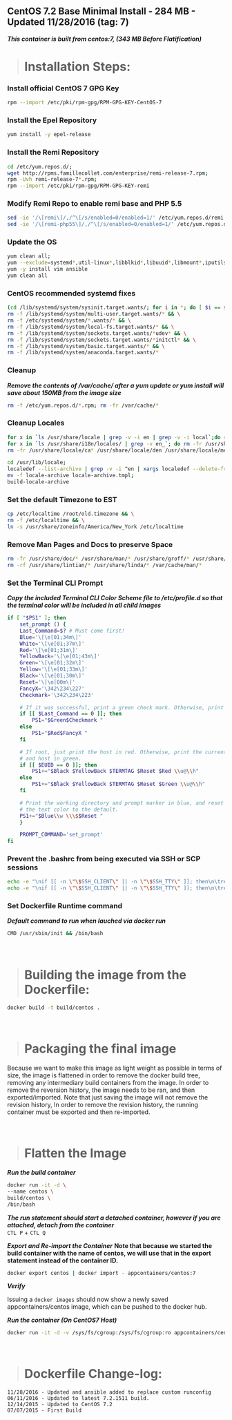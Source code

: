 ## CentOS 7.2 Base Minimal Install - 284 MB - Updated 11/28/2016 (tag: 7)  
***This container is built from centos:7, (343 MB Before Flatification)***

># Installation Steps:

### Install official CentOS 7 GPG Key

```bash
rpm --import /etc/pki/rpm-gpg/RPM-GPG-KEY-CentOS-7
```

### Install the Epel Repository
```bash
yum install -y epel-release
```

### Install the Remi Repository

```bash
cd /etc/yum.repos.d/;
wget http://rpms.famillecollet.com/enterprise/remi-release-7.rpm;
rpm -Uvh remi-release-7*.rpm;
rpm --import /etc/pki/rpm-gpg/RPM-GPG-KEY-remi
```

### Modify Remi Repo to enable remi base and PHP 5.5

```bash
sed -ie '/\[remi\]/,/^\[/s/enabled=0/enabled=1/' /etc/yum.repos.d/remi.repo;
sed -ie '/\[remi-php55\]/,/^\[/s/enabled=0/enabled=1/' /etc/yum.repos.d/remi.repo
```

### Update the OS
```bash
yum clean all;
yum --exclude=systemd*,util-linux*,libblkid*,libuuid*,libmount*,iputils* -y update
yum -y install vim ansible
yum clean all
```

### CentOS recommended systemd fixes
```bash
(cd /lib/systemd/system/sysinit.target.wants/; for i in *; do [ $i == systemd-tmpfiles-setup.service ] || rm -f $i; done) && \
rm -f /lib/systemd/system/multi-user.target.wants/* && \
rm -f /etc/systemd/system/*.wants/* && \
rm -f /lib/systemd/system/local-fs.target.wants/* && \
rm -f /lib/systemd/system/sockets.target.wants/*udev* && \
rm -f /lib/systemd/system/sockets.target.wants/*initctl* && \
rm -f /lib/systemd/system/basic.target.wants/* && \
rm -f /lib/systemd/system/anaconda.target.wants/*
```

### Cleanup
***Remove the contents of /var/cache/ after a yum update or yum install will save about 150MB from the image size***

```bash
rm -f /etc/yum.repos.d/*.rpm; rm -fr /var/cache/*
```

### Cleanup Locales

```bash
for x in `ls /usr/share/locale | grep -v -i en | grep -v -i local`;do rm -fr /usr/share/locale/$x; done && \
for x in `ls /usr/share/i18n/locales/ | grep -v en_`; do rm -fr /usr/share/i18n/locales/$x; done && \
rm -fr /usr/share/locale/ca* /usr/share/locale/den /usr/share/locale/men /usr/share/locale/wen /usr/share/locale/zen && \
```

```bash
cd /usr/lib/locale;
localedef --list-archive | grep -v -i ^en | xargs localedef --delete-from-archive
mv -f locale-archive locale-archive.tmpl;
build-locale-archive
```

### Set the default Timezone to EST

```bash
cp /etc/localtime /root/old.timezone && \
rm -f /etc/localtime && \
ln -s /usr/share/zoneinfo/America/New_York /etc/localtime
```

### Remove Man Pages and Docs to preserve Space

```bash
rm -fr /usr/share/doc/* /usr/share/man/* /usr/share/groff/* /usr/share/info/*;
rm -rf /usr/share/lintian/* /usr/share/linda/* /var/cache/man/*
```

### Set the Terminal CLI Prompt
***Copy the included Terminal CLI Color Scheme file to /etc/profile.d so that the terminal color will be included in all child images***

```bash
if [ "$PS1" ]; then
    set_prompt () {
    Last_Command=$? # Must come first!
    Blue='\[\e[01;34m\]'
    White='\[\e[01;37m\]'
    Red='\[\e[01;31m\]'
    YellowBack='\[\e[01;43m\]'
    Green='\[\e[01;32m\]'
    Yellow='\[\e[01;33m\]'
    Black='\[\e[01;30m\]'
    Reset='\[\e[00m\]'
    FancyX='\342\234\227'
    Checkmark='\342\234\223'

    # If it was successful, print a green check mark. Otherwise, print a red X.
    if [[ $Last_Command == 0 ]]; then
        PS1="$Green$Checkmark "
    else
        PS1="$Red$FancyX "
    fi

    # If root, just print the host in red. Otherwise, print the current user
    # and host in green.
    if [[ $EUID == 0 ]]; then
        PS1+="$Black $YellowBack $TERMTAG $Reset $Red \\u@\\h"
    else
        PS1+="$Black $YellowBack $TERMTAG $Reset $Green \\u@\\h"
    fi

    # Print the working directory and prompt marker in blue, and reset
    # the text color to the default.
    PS1+="$Blue\\w \\\$$Reset "
    }

    PROMPT_COMMAND='set_prompt'
fi
```

### Prevent the .bashrc from being executed via SSH or SCP sessions

```bash
echo -e "\nif [[ -n \"\$SSH_CLIENT\" || -n \"\$SSH_TTY\" ]]; then\n\treturn;\nfi\n" >> /root/.bashrc && \
echo -e "\nif [[ -n \"\$SSH_CLIENT\" || -n \"\$SSH_TTY\" ]]; then\n\treturn;\nfi\n" >> /etc/skel/.bashrc
```

### Set Dockerfile Runtime command
***Default command to run when lauched via docker run***

```bash
CMD /usr/sbin/init && /bin/bash
```
&nbsp;

># Building the image from the Dockerfile:

```bash
docker build -t build/centos .
```
&nbsp;

># Packaging the final image

Because we want to make this image as light weight as possible in terms of size, the image is flattened in order to remove the docker build tree, removing any intermediary build containers from the image. In order to remove the reversion history, the image needs to be ran, and then exported/imported. Note that just saving the image will not remove the revision history, In order to remove the revision history, the running container must be exported and then re-imported.

&nbsp;

># Flatten the Image

***Run the build container***

```bash
docker run -it -d \
--name centos \
build/centos \
/bin/bash
```

***The run statement should start a detached container, however if you are attached, detach from the container***  
`CTL P` + `CTL Q`


***Export and Re-import the Container***
__Note that because we started the build container with the name of centos, we will use that in the export statement instead of the container ID.__

```bash
docker export centos | docker import - appcontainers/centos:7
```

***Verify***

Issuing a `docker images` should now show a newly saved appcontainers/centos image, which can be pushed to the docker hub.

***Run the container (On CentOS7 Host)***

```bash
docker run -it -d -v /sys/fs/cgroup:/sys/fs/cgroup:ro appcontainers/centos:7
```

&nbsp;

># Dockerfile Change-log:

    11/28/2016 - Updated and ansible added to replace custom runconfig
    06/11/2016 - Updated to latest 7.2.1511 build.
    12/14/2015 - Updated to CentOS 7.2
    07/07/2015 - First Build
